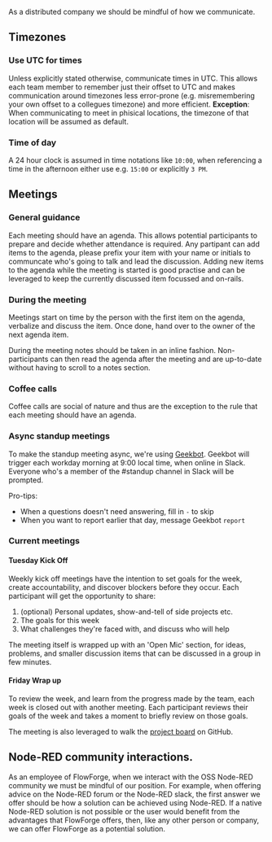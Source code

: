 As a distributed company we should be mindful of how we communicate.

## Timezones

### Use UTC for times

Unless explicitly stated otherwise, communicate times in UTC. This allows each
team member to remember just their offset to UTC and makes communication around
timezones less error-prone (e.g. misremembering your own offset to a collegues
timezone) and more efficient. **Exception**: When communicating to meet in 
phisical locations, the timezone of that location will be assumed as default.

### Time of day

A 24 hour clock is assumed in time notations like `10:00`, when referencing a
time in the afternoon either use e.g. `15:00` or explicitly `3 PM`.

## Meetings

### General guidance

Each meeting should have an agenda. This allows potential participants to prepare
and decide whether attendance is required. Any partipant can add items to the
agenda, please prefix your item with your name or initials to communcate who's
going to talk and lead the discussion. Adding new items to the agenda while the
meeting is started is good practise and can be leveraged to keep the currently
discussed item focussed and on-rails.

### During the meeting

Meetings start on time by the person with the first item on the agenda, verbalize
and discuss the item. Once done, hand over to the owner of the next agenda item.

During the meeting notes should be taken in an inline fashion. Non-participants
can then read the agenda after the meeting and are up-to-date without having to
scroll to a notes section.

### Coffee calls

Coffee calls are social of nature and thus are the exception to the rule that
each meeting should have an agenda.

### Async standup meetings

To make the standup meeting async, we're using [Geekbot](https://geekbot.com/).
Geekbot will trigger each workday morning at 9:00 local time, when online in
Slack. Everyone who's a member of the #standup channel in Slack will be
prompted.

Pro-tips:
- When a questions doesn't need answering, fill in `-` to skip
- When you want to report earlier that day, message Geekbot `report`

### Current meetings

#### Tuesday Kick Off

Weekly kick off meetings have the intention to set goals for the week, create
accountability, and discover blockers before they occur. Each participant will
get the opportunity to share:

1. (optional) Personal updates, show-and-tell of side projects etc.
1. The goals for this week
1. What challenges they're faced with, and discuss who will help

The meeting itself is wrapped up with an 'Open Mic' section, for ideas, problems,
and smaller discussion items that can be discussed in a group in few minutes.

#### Friday Wrap up

To review the week, and learn from the progress made by the team, each week is
closed out with another meeting. Each participant reviews their goals of the week
and takes a moment to briefly review on those goals.

The meeting is also leveraged to walk the [project board][gh-board] on GitHub.

[gh-board]: https://github.com/orgs/flowforge/projects/1/views/1

## Node-RED community interactions.

As an employee of FlowForge, when we interact with the OSS Node-RED community we 
must be mindful of our position.  For example, when offering advice on the Node-RED 
forum or the Node-RED slack, the first answer we offer should be how a solution can 
be achieved using Node-RED.  If a native Node-RED solution is not possible or the 
user would benefit from the advantages that FlowForge offers, then, like any other 
person or company, we can offer FlowForge as a potential solution.
